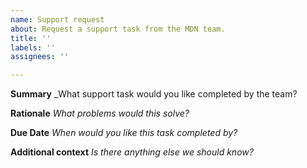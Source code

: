 ```yaml
---
name: Support request
about: Request a support task from the MDN team.
title: ''
labels: ''
assignees: ''

---
```


**Summary**
_What support task would you like completed by the team?


**Rationale**
_What problems would this solve?_


**Due Date**
_When would you like this task completed by?_


**Additional context**
_Is there anything else we should know?_

